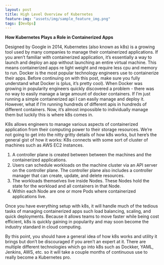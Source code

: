 ```yaml
---
layout: post
title: High Level Overview of Kubernetes
feature-img: "assets/img/sample_feature_img.png"
tags: [DevOps]
---
```


**How Kubernetes Plays a Role in Containerized Apps** 

Designed by Google in 2014, Kubernetes (also known as k8s) is a growing tool used by many companies to manage their containerized applications. If you aren’t familiar with containerized application, it’s essentially a way to launch and deploy an app without launching an entire virtual machine. This means containerized apps re light weight and require less cpu and memory to run. Docker is the most popular technology engineers use to containerize their apps. Before continuing on with this post, make sure you fully understand what Docker is (plus, it’s pretty cool). When Docker was growing in popularity engineers quickly discovered a problem - there was no way to easily manage a large amount of docker containers. If I’m just running a simple containerized api I can easily manage and deploy it. However, what if I’m running hundreds of different apis in hundreds of different containers. Now, it’s almost impossible to individually manage them but luckily this is where k8s comes in. 

K8s allows engineers to manage various aspects of containerized application from their computing power to their storage resources. We’re not going to get into the nitty gritty details of how k8s works, but here’s the general gist of how it works: 
K8s connects with some sort of cluster of machines such as AWS EC2 instances.
1. A controller plane is created between  between the machines and the containerized applications.
2. Users can schedule workloads on the machine cluster via an API server on the controller plane. The controller plane also includes a controller manager that can create, update, and delete resources. 
3. The workloads themselves live inside Nodes. These Nodes hold the state for the workload and all containers in that Node. 
4. Within each Node are one or more Pods where containerized applications live. 

Once you have everything setup with k8s, it will handle much of the tedious tasks of managing containerized apps such load balancing, scaling, and quick deployments. Because it allows teams to move faster while being cost efficient, k8s is quickly gaining in popularity and may soon become the industry standard in cloud computing. 

By this point, you should have a general idea of how k8s works and utility it brings but don’t be discouraged if you aren’t an expert at it. There are multiple different technologies which go into k8s such as Dockker, YAML, Jenkins, AWS, etc. so it will take a couple months of continuous use to really become a Kubernetes pro.  

